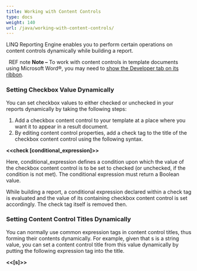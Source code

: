 ```yaml
---
title: Working with Content Controls
type: docs
weight: 140
url: /java/working-with-content-controls/
---
```






LINQ Reporting Engine enables you to perform certain operations on content controls dynamically while building a report.

` `REF note **Note –** To work with content controls in template documents using Microsoft Word®, you may need to [show the Developer tab on its ribbon](https://docs.microsoft.com/en-us/visualstudio/vsto/how-to-show-the-developer-tab-on-the-ribbon).
### **Setting Checkbox Value Dynamically**
You can set checkbox values to either checked or unchecked in your reports dynamically by taking the following steps:

1. Add a checkbox content control to your template at a place where you want it to appear in a result document.
1. By editing content control properties, add a check tag to the title of the checkbox content control using the following syntax.

**<<check [conditional_expression]>>**

Here, conditional_expression defines a condition upon which the value of the checkbox content control is to be set to checked (or unchecked, if the condition is not met). The conditional expression must return a Boolean value.

While building a report, a conditional expression declared within a check tag is evaluated and the value of its containing checkbox content control is set accordingly. The check tag itself is removed then.
### **Setting Content Control Titles Dynamically**
You can normally use common expression tags in content control titles, thus forming their contents dynamically. For example, given that s is a string value, you can set a content control title from this value dynamically by putting the following expression tag into the title.

**<<[s]>>**
